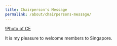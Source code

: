```yaml
---
title: Chairperson's Message
permalink: /about/chairpersons-message/
---
```


[!Photo of CE](/images/sg-ngiamshihchun.jpg)

It is my pleasure to welcome members to Singapore.
